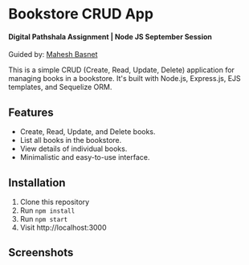 # Bookstore CRUD App

#### Digital Pathshala Assignment | Node JS September Session

Guided by: [Mahesh Basnet](@https://github.com/maheshbasnet089)

This is a simple CRUD (Create, Read, Update, Delete) application for managing books in a bookstore. It's built with Node.js, Express.js, EJS templates, and Sequelize ORM.

## Features

- Create, Read, Update, and Delete books.
- List all books in the bookstore.
- View details of individual books.
- Minimalistic and easy-to-use interface.

## Installation

1. Clone this repository
2. Run `npm install`
3. Run `npm start`
4. Visit http://localhost:3000

## Screenshots

